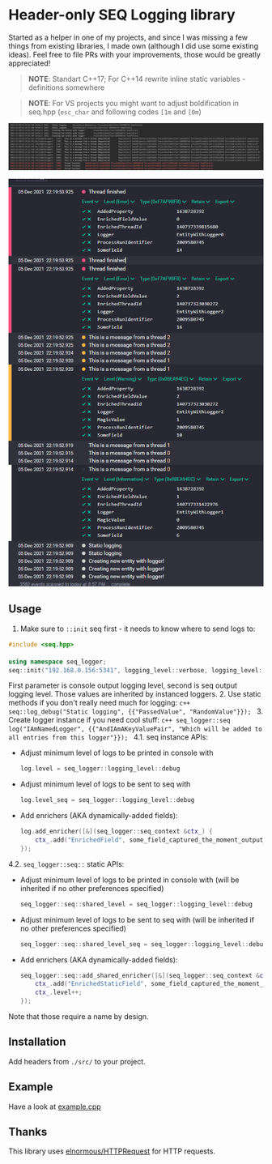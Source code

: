 # Header-only SEQ Logging library

Started as a helper in one of my projects, and since I was missing a few things from existing libraries, I made own (although I did use some existing ideas).
Feel free to file PRs with your improvements, those would be greatly appreciated!

> **NOTE**: Standart C++17; For C++14 rewrite inline static variables - definitions somewhere

> **NOTE**: For VS projects you might want to adjust boldification in seq.hpp (`esc_char` and following codes `[1m` and `[0m`)

![Console Output Example](images/console_output.png)

![Seq Output Example](images/seq_output.png)

## Usage

1. Make sure to `::init` seq first - it needs to know where to send logs to:
```c++
#include <seq.hpp>

using namespace seq_logger;
seq::init("192.168.0.156:5341", logging_level::verbose, logging_level::verbose, 10000);
```
First parameter is console output logging level, second is seq output logging level. Those values are inherited by instanced loggers.
2. Use static methods if you don't really need much for logging:
    ```c++
    seq::log_debug("Static logging", {{"PassedValue", "RandomValue"}});
    ```
3. Create logger instance if you need cool stuff:
    ```c++
     seq_logger::seq log("IAmNamedLogger", {{"AndIAmAKeyValuePair", "Which will be added to all entries from this logger"}});
     ```
4.1. seq instance APIs:

* Adjust minimum level of logs to be printed in console with
    ```c++
    log.level = seq_logger::logging_level::debug
    ```
* Adjust minimum level of logs to be sent to seq with 
    ```c++
    log.level_seq = seq_logger::logging_level::debug
    ```
* Add enrichers (AKA dynamically-added fields):

    ```c++
    log.add_enricher([&](seq_logger::seq_context &ctx_) {
        ctx_.add("EnrichedField", some_field_captured_the_moment_output_is_printed);
    });
    ```

4.2. `seq_logger::seq::` static APIs:

* Adjust minimum level of logs to be printed in console with (will be inherited if no other preferences specified)
    ```c++
    seq_logger::seq::shared_level = seq_logger::logging_level::debug
    ```
* Adjust minimum level of logs to be sent to seq with (will be inherited if no other preferences specified)
    ```c++
    seq_logger::seq::shared_level_seq = seq_logger::logging_level::debug
    ```
* Add enrichers (AKA dynamically-added fields):
    ```c++
    seq_logger::seq::add_shared_enricher([&](seq_logger::seq_context &ctx_) {
        ctx_.add("EnrichedStaticField", some_field_captured_the_moment_output_is_printed);
        ctx_.level++;
    });
    ```

Note that those require a name by design.

## Installation

Add headers from `./src/` to your project.

## Example

Have a look at [example.cpp](./example.cpp)

## Thanks
This library uses [elnormous/HTTPRequest](https://github.com/elnormous/HTTPRequest) for HTTP requests.


